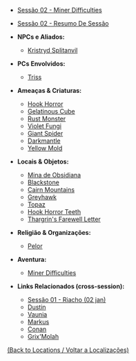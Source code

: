 
- [Sessão 02 - Miner Difficulties](s02_-_sessao_02_-_miner_difficulties.md)
- [Sessão 02 - Resumo De Sessão](s02_-_sessao_02_-_resumo_de_sessao.md)

- **NPCs e Aliados:**
	- [Kristryd Splitanvil](kristryd_splitanvil.md)

- **PCs Envolvidos:**
	- [Triss](triss.md)

- **Ameaças & Criaturas:**
	- [Hook Horror](hook_horror.md)
	- [Gelatinous Cube](gelatinous_cube.md)
	- [Rust Monster](rust_monster.md)
	- [Violet Fungi](violet_fungi.md)
	- [Giant Spider](giant_spider.md)
	- [Darkmantle](darkmantle.md)
	- [Yellow Mold](yellow_mold.md)

- **Locais & Objetos:**
	- [Mina de Obsidiana](mina_de_obsidiana.md)
	- [Blackstone](blackstone.md)
	- [Cairn Mountains](cairn_mountains.md)
	- [Greyhawk](greyhawk.md)
	- [Topaz](topaz.md)
	- [Hook Horror Teeth](hook_horror_teeth.md)
	- [Thargrin's Farewell Letter](thargrin_letter.md)

- **Religião & Organizações:**
	- [Pelor](pelor.md)

- **Aventura:**
	- [Miner Difficulties](miner_difficulties.md)

- **Links Relacionados (cross-session):**
	- [Sessão 01 - Riacho (02 jan)](s01_-_sessao_01_-_riacho_(02-jan).md)
	- [Dustin](dustin.md)
	- [Vaunia](vaunia.md)
	- [Markus](markus.md)
	- [Conan](conan.md)
	- [Grix'Molah](grix_molah.md)
	
[(Back to Locations / Voltar a Localizações)](localizacoes.md)